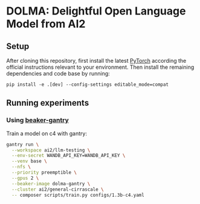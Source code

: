 # DOLMA: Delightful Open Language Model from AI2

## Setup

After cloning this repository, first install the latest [PyTorch](https://pytorch.org) according the official instructions relevant to your environment. Then install the remaining dependencies and code base by running:

```
pip install -e .[dev] --config-settings editable_mode=compat
```

## Running experiments

### Using [beaker-gantry](https://github.com/allenai/beaker-gantry)

Train a model on c4 with gantry:

```bash
gantry run \
  --workspace ai2/llm-testing \
  --env-secret WANDB_API_KEY=WANDB_API_KEY \
  --venv base \
  --nfs \
  --priority preemptible \
  --gpus 2 \
  --beaker-image dolma-gantry \
  --cluster ai2/general-cirrascale \
  -- composer scripts/train.py configs/1.3b-c4.yaml
```
